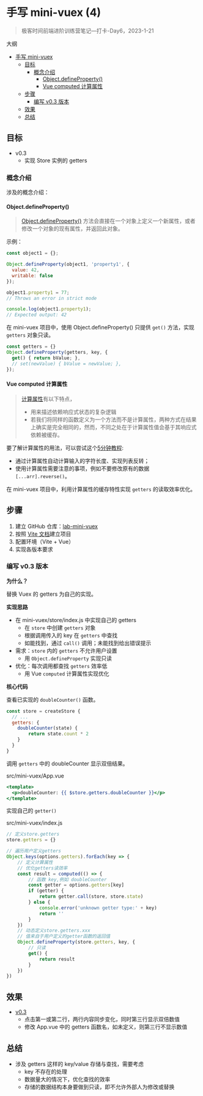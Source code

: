 # 手写 mini-vuex (4)

> 极客时间前端进阶训练营笔记—打卡-Day6，2023-1-21

大纲

- [手写 mini-vuex](#手写-mini-vuex)
  - [目标](#目标)
    - [概念介绍](#概念介绍)
      - [Object.defineProperty()](#objectdefineproperty)
      - [Vue computed 计算属性](#vue-computed-计算属性)
  - [步骤](#步骤)
    - [编写 v0.3 版本](#编写-v03-版本)
  - [效果](#效果)
  - [总结](#总结)

## 目标

- v0.3
  - 实现 Store 实例的 getters

### 概念介绍

涉及的概念介绍：

#### Object.defineProperty()

> [Object.defineProperty()][api-js-object-defineproperty] 方法会直接在一个对象上定义一个新属性，或者修改一个对象的现有属性，并返回此对象。

示例：

```js
const object1 = {};

Object.defineProperty(object1, 'property1', {
  value: 42,
  writable: false
});

object1.property1 = 77;
// Throws an error in strict mode

console.log(object1.property1);
// Expected output: 42
```

在 mini-vuex 项目中，使用 Object.defineProperty() 只提供 `get()` 方法，实现 `getters` 对象只读。

```js
const getters = {}
Object.defineProperty(getters, key, {
  get() { return bValue; },
  // set(newValue) { bValue = newValue; },
});
```

#### Vue computed 计算属性

> [计算属性][doc-vuejs-computed]有以下特点，
> 
> - 用来描述依赖响应式状态的复杂逻辑
> - 若我们将同样的函数定义为一个方法而不是计算属性，两种方式在结果上确实是完全相同的，然而，不同之处在于计算属性值会基于其响应式依赖被缓存。

要了解计算属性的用法，可以尝试这个[5分钟教程][tut-vuejs-computed]:

- 通过计算属性自动计算输入的字符长度、实现列表反转；
- 使用计算属性需要注意的事项，例如不要修改原有的数据 `[...arr].reverse()`。

在 mini-vuex 项目中，利用计算属性的缓存特性实现 `getters` 的读取效率优化。

## 步骤

1. 建立 GitHub 仓库：[lab-mini-vuex][1]
2. 按照 [Vite 文档][2]建立项目
3. 配置环境（Vite + Vue）
4. 实现各版本要求

### 编写 v0.3 版本

**为什么？**

替换 Vuex 的 getters 为自己的实现。

**实现思路**

- 在 mini-vuex/store/index.js 中实现自己的 getters
  - 在 `store` 中创建 `getters` 对象
  - 根据调用传入的 key 在 `getters` 中查找
  - 如能找到，通过 `call()` 调用；未能找到给出错误提示
- 需求：`store` 内的 `getters` 不允许用户设置
  - 用 `Object.defineProperty` 实现只读
- 优化：每次调用都查找 `getters` 效率低
  - 用 Vue `computed` 计算属性实现优化 

**核心代码**

查看已实现的 `doubleCounter()` 函数。

```js
const store = createStore {
  // ...
  getters: {
    doubleCounter(state) {
        return state.count * 2
    }
  }
}
```

调用 `getters` 中的 doubleCounter 显示双倍结果。

src/mini-vuex/App.vue

```htm
<template>
  <p>doubleCounter: {{ $store.getters.doubleCounter }}</p>
</template>
```

实现自己的 `getter()`

src/mini-vuex/index.js

```js
// 定义store.getters
store.getters = {}

// 遍历用户定义getters
Object.keys(options.getters).forEach(key => {
    // 定义计算属性
    // 优化getters读效率
    const result = computed(() => {
        // 函数 key,例如 doubleCounter
        const getter = options.getters[key]
        if (getter) {
            return getter.call(store, store.state)
        } else {
            console.error('unknown getter type:' + key)
            return ''
        }
    })
    // 动态定义store.getters.xxx
    // 值来自于用户定义的getter函数的返回值
    Object.defineProperty(store.getters, key, {
        // 只读
        get() {
            return result
        }
    })
})
```

## 效果

- [v0.3](https://github.com/tangyouhua/lab-mini-vuex/releases/tag/v0.3)
  - 点击第一或第二行，两行内容同步变化，同时第三行显示双倍数值
  - 修改 App.vue 中的 getters 函数名，如未定义，则第三行不显示数值

## 总结

- 涉及 getters 这样的 key/value 存储与查找，需要考虑
  - key 不存在的处理
  - 数据量大的情况下，优化查找的效率
  - 存储的数据结构本身要做到只读，即不允许外部人为修改或替换

[1]: https://github.com/tangyouhua/lab-mini-vuex
[2]: https://cn.vitejs.dev/guide/#scaffolding-your-first-vite-project
[doc-vuejs-state-management]: https://cn.vuejs.org/guide/scaling-up/state-management.html#simple-state-management-with-reactivity-api
[doc-vuejs-reactivity-in-depth]: https://cn.vuejs.org/guide/extras/reactivity-in-depth.html
[api-js-proxy]: https://developer.mozilla.org/zh-CN/docs/Web/JavaScript/Reference/Global_Objects/Proxy
[api-vuejs-reactivity-core-reactive]: https://cn.vuejs.org/api/reactivity-core.html#reactive
[api-vuex-createstore]: https://vuex.vuejs.org/zh/api/#createstore
[api-vuex-store-state]: https://vuex.vuejs.org/zh/api/#state-1
[api-js-bind]: https://developer.mozilla.org/zh-CN/docs/Web/JavaScript/Reference/Global_Objects/Function/bind
[api-js-call]: https://developer.mozilla.org/zh-CN/docs/Web/JavaScript/Reference/Global_Objects/Function/call
[api-js-object-defineproperty]: https://developer.mozilla.org/zh-CN/docs/Web/JavaScript/Reference/Global_Objects/Object/defineProperty
[tut-vuejs-computed]: https://vueschool.io/lessons/computed-properties-in-vue-3
[doc-vuejs-computed]: https://cn.vuejs.org/guide/essentials/computed.html
